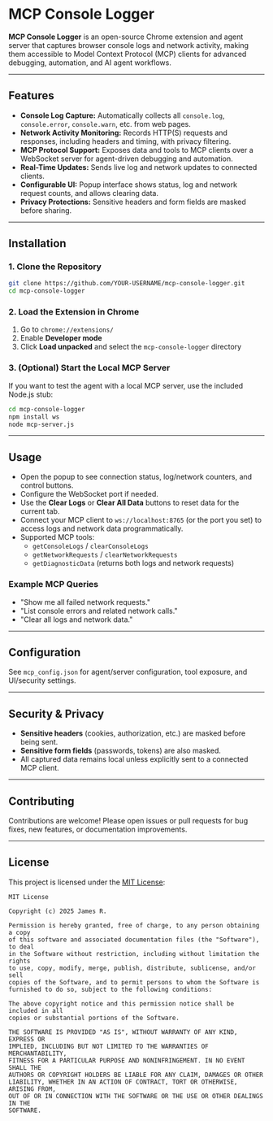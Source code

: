 # MCP Console Logger

**MCP Console Logger** is an open-source Chrome extension and agent server that captures browser console logs and network activity, making them accessible to Model Context Protocol (MCP) clients for advanced debugging, automation, and AI agent workflows.

---

## Features

- **Console Log Capture:** Automatically collects all `console.log`, `console.error`, `console.warn`, etc. from web pages.
- **Network Activity Monitoring:** Records HTTP(S) requests and responses, including headers and timing, with privacy filtering.
- **MCP Protocol Support:** Exposes data and tools to MCP clients over a WebSocket server for agent-driven debugging and automation.
- **Real-Time Updates:** Sends live log and network updates to connected clients.
- **Configurable UI:** Popup interface shows status, log and network request counts, and allows clearing data.
- **Privacy Protections:** Sensitive headers and form fields are masked before sharing.

---

## Installation

### 1. Clone the Repository
```bash
git clone https://github.com/YOUR-USERNAME/mcp-console-logger.git
cd mcp-console-logger
```

### 2. Load the Extension in Chrome
1. Go to `chrome://extensions/`
2. Enable **Developer mode**
3. Click **Load unpacked** and select the `mcp-console-logger` directory

### 3. (Optional) Start the Local MCP Server
If you want to test the agent with a local MCP server, use the included Node.js stub:
```bash
cd mcp-console-logger
npm install ws
node mcp-server.js
```

---

## Usage

- Open the popup to see connection status, log/network counters, and control buttons.
- Configure the WebSocket port if needed.
- Use the **Clear Logs** or **Clear All Data** buttons to reset data for the current tab.
- Connect your MCP client to `ws://localhost:8765` (or the port you set) to access logs and network data programmatically.
- Supported MCP tools:
  - `getConsoleLogs` / `clearConsoleLogs`
  - `getNetworkRequests` / `clearNetworkRequests`
  - `getDiagnosticData` (returns both logs and network requests)

### Example MCP Queries
- "Show me all failed network requests."
- "List console errors and related network calls."
- "Clear all logs and network data."

---

## Configuration

See `mcp_config.json` for agent/server configuration, tool exposure, and UI/security settings.

---

## Security & Privacy
- **Sensitive headers** (cookies, authorization, etc.) are masked before being sent.
- **Sensitive form fields** (passwords, tokens) are also masked.
- All captured data remains local unless explicitly sent to a connected MCP client.

---

## Contributing

Contributions are welcome! Please open issues or pull requests for bug fixes, new features, or documentation improvements.

---

## License

This project is licensed under the [MIT License](LICENSE):

```
MIT License

Copyright (c) 2025 James R.

Permission is hereby granted, free of charge, to any person obtaining a copy
of this software and associated documentation files (the "Software"), to deal
in the Software without restriction, including without limitation the rights
to use, copy, modify, merge, publish, distribute, sublicense, and/or sell
copies of the Software, and to permit persons to whom the Software is
furnished to do so, subject to the following conditions:

The above copyright notice and this permission notice shall be included in all
copies or substantial portions of the Software.

THE SOFTWARE IS PROVIDED "AS IS", WITHOUT WARRANTY OF ANY KIND, EXPRESS OR
IMPLIED, INCLUDING BUT NOT LIMITED TO THE WARRANTIES OF MERCHANTABILITY,
FITNESS FOR A PARTICULAR PURPOSE AND NONINFRINGEMENT. IN NO EVENT SHALL THE
AUTHORS OR COPYRIGHT HOLDERS BE LIABLE FOR ANY CLAIM, DAMAGES OR OTHER
LIABILITY, WHETHER IN AN ACTION OF CONTRACT, TORT OR OTHERWISE, ARISING FROM,
OUT OF OR IN CONNECTION WITH THE SOFTWARE OR THE USE OR OTHER DEALINGS IN THE
SOFTWARE.
```